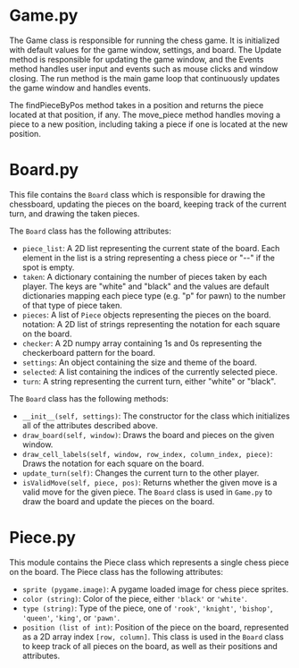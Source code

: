 # Game.py
The Game class is responsible for running the chess game. It is initialized with default values for the game window, settings, and board. The Update method is responsible for updating the game window, and the Events method handles user input and events such as mouse clicks and window closing. The run method is the main game loop that continuously updates the game window and handles events.

The findPieceByPos method takes in a position and returns the piece located at that position, if any. The move_piece method handles moving a piece to a new position, including taking a piece if one is located at the new position.


# Board.py
This file contains the `Board` class which is responsible for drawing the chessboard, updating the pieces on the board, keeping track of the current turn, and drawing the taken pieces.

The `Board` class has the following attributes:

- `piece_list`: A 2D list representing the current state of the board. Each element in the list is a string representing a chess piece or "--" if the spot is empty.
- `taken`: A dictionary containing the number of pieces taken by each player. The keys are "white" and "black" and the values are default dictionaries mapping each piece type (e.g. "p" for pawn) to the number of that type of piece taken.
- `pieces`: A list of `Piece` objects representing the pieces on the board.
notation: A 2D list of strings representing the notation for each square on the board.
- `checker`: A 2D numpy array containing 1s and 0s representing the checkerboard pattern for the board.
- `settings`: An object containing the size and theme of the board.
- `selected`: A list containing the indices of the currently selected piece.
- `turn`: A string representing the current turn, either "white" or "black".

The `Board` class has the following methods:

- `__init__(self, settings)`: The constructor for the class which initializes all of the attributes described above.
- `draw_board(self, window)`: Draws the board and pieces on the given window.
- `draw_cell_labels(self, window, row_index, column_index, piece)`: Draws the notation for each square on the board.
- `update_turn(self)`: Changes the current turn to the other player.
- `isValidMove(self, piece, pos)`: Returns whether the given move is a valid move for the given piece.
The `Board` class is used in `Game.py` to draw the board and update the pieces on the board.

# Piece.py
This module contains the Piece class which represents a single chess piece on the board. The Piece class has the following attributes:

- `sprite (pygame.image)`: A pygame loaded image for chess piece sprites.
- `color (string)`: Color of the piece, either `'black'` or `'white'`.
- `type (string)`: Type of the piece, one of `'rook'`, `'knight'`, `'bishop'`, `'queen'`, `'king'`, or `'pawn'`.
- `position (list of int)`: Position of the piece on the board, represented as a 2D array index `[row, column]`.
This class is used in the `Board` class to keep track of all pieces on the board, as well as their positions and attributes.